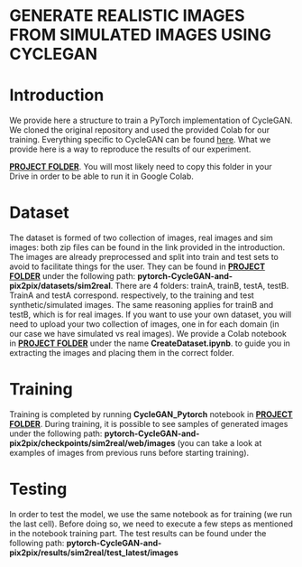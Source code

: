 # GENERATE REALISTIC IMAGES FROM SIMULATED IMAGES USING CYCLEGAN

# Introduction
We provide here a structure to train a PyTorch implementation of CycleGAN. We cloned the original repository and used the provided Colab for our training. Everything specific to CycleGAN can be found [here](https://github.com/junyanz/pytorch-CycleGAN-and-pix2pix). What we provide here is a way to reproduce the results of our experiment. 

[**PROJECT FOLDER**](https://drive.google.com/drive/folders/14u7NbWyEez3Pwk2yoFvdjKTWziQwp4F2?usp=sharing). You will most likely need to copy this folder in your Drive in order to be able to run it in Google Colab. 

# Dataset

The dataset is formed of two collection of images, real images and sim images: both zip files can be found in the link provided in the introduction. The images are already preprocessed and split into train and test sets to avoid to facilitate things for the user. They can be found in [**PROJECT FOLDER**](https://drive.google.com/drive/folders/14u7NbWyEez3Pwk2yoFvdjKTWziQwp4F2?usp=sharing) under the following path: **pytorch-CycleGAN-and-pix2pix/datasets/sim2real**. There are 4 folders: trainA, trainB, testA, testB. TrainA and testA correspond. respectively, to the training and test synthetic/simulated images. The same reasoning applies for trainB and testB, which is for real images. If you want to use your own dataset, you will need to upload your two collection of images, one in for each domain (in our case we have simulated vs real images). We provide a Colab notebook in [**PROJECT FOLDER**](https://drive.google.com/drive/folders/14u7NbWyEez3Pwk2yoFvdjKTWziQwp4F2?usp=sharing) under the name **CreateDataset.ipynb**. to guide you in extracting the images and placing them in the correct folder.

# Training

Training is completed by running **CycleGAN_Pytorch** notebook in [**PROJECT FOLDER**](https://drive.google.com/drive/folders/14u7NbWyEez3Pwk2yoFvdjKTWziQwp4F2?usp=sharing). During training, it is possible to see samples of generated images under the following path: **pytorch-CycleGAN-and-pix2pix/checkpoints/sim2real/web/images** (you can take a look at examples of images from previous runs before starting training).

# Testing 

In order to test the model, we use the same notebook as for training (we run the last cell). Before doing so, we need to execute a few steps as mentioned in the notebook training part. The test results can be found under the following path: **pytorch-CycleGAN-and-pix2pix/results/sim2real/test_latest/images**



